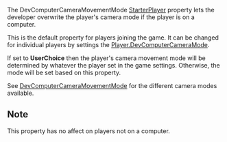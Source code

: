 The DevComputerCameraMovementMode [StarterPlayer](https://developer.roblox.com/en-us/api-reference/class/StarterPlayer) property lets the developer overwrite the player's camera mode if the player is on a computer.

This is the default property for players joining the game. It can be changed for individual players by settings the [Player.DevComputerCameraMode](https://developer.roblox.com/en-us/api-reference/property/Player/DevComputerCameraMode).

If set to **UserChoice** then the player's camera movement mode will be determined by whatever the player set in the game settings. Otherwise, the mode will be set based on this property.

See [DevComputerCameraMovementMode](https://developer.roblox.com/en-us/api-reference/enum/DevComputerCameraMovementMode) for the different camera modes available.

Note
----

This property has no affect on players not on a computer.